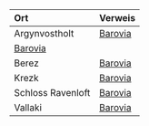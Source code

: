 | Ort | Verweis |
|:------------|:-----------------|
| Argynvostholt | [Barovia](https://lolindhir.github.io/PnP/campaigns/strahd/locations/barovia) |
| [Barovia](https://lolindhir.github.io/PnP/campaigns/strahd/locations/barovia) |  |
| Berez | [Barovia](https://lolindhir.github.io/PnP/campaigns/strahd/locations/barovia) |
| Krezk | [Barovia](https://lolindhir.github.io/PnP/campaigns/strahd/locations/barovia) |
| Schloss Ravenloft | [Barovia](https://lolindhir.github.io/PnP/campaigns/strahd/locations/barovia) |
| Vallaki | [Barovia](https://lolindhir.github.io/PnP/campaigns/strahd/locations/barovia) |
